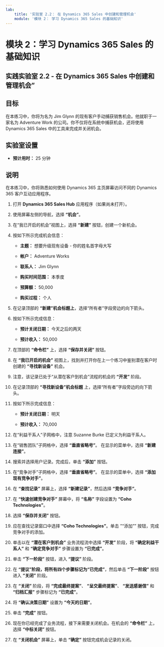 ```yaml
---
lab:
    title: '实验室 2.2： 在 Dynamics 365 Sales 中创建和管理机会'
    module: '模块 2： 学习 Dynamics 365 Sales 的基础知识'
---
```


模块 2：学习 Dynamics 365 Sales 的基础知识
========================

## 实践实验室 2.2 - 在 Dynamics 365 Sales 中创建和管理机会” 

## 目标

在本练习中，你将为名为 Jim Glynn 的现有客户手动捕获销售机会。他就职于一家名为 Adventure Work 的公司。你不仅将在系统中捕获机会，还将使用 Dynamics 365 Sales 中的工具来完成并关闭机会。


## 实验室设置

  - **预计用时：** 25 分钟

## 说明

在本练习中，你将熟悉如何使用 Dynamics 365 主页屏幕访问不同的 Dynamics 365 客户互动应用程序。 

1. 打开 **Dynamics 365 Sales Hub** 应用程序（如果尚未打开）。 

2. 使用屏幕左侧的导航，选择 **“机会”**。 

3. 在“我已开启的机会”视图上，选择 **“新建”** 按钮，创建一个新机会。

4. 按如下所示完成机会信息：

	- **主题：** 想要升级现有设备 - 你的姓名首字母大写

	- **帐户：** Adventure Works

	- **联系人：** Jim Glynn

	- **购买时间范围：** 本季度

	- **预算额：** 50,000

	- **购买过程：** 个人

5. 在记录顶部的 **“新建”机会标题上**，选择“所有者”字段旁边的向下箭头。 

6. 按如下所示完成信息：

	- **预计关闭日期：** 今天之后的两天

	- **预计收入：** 50,000

7. 在顶部的 **“命令栏”** 上，选择 **“保存并关闭”** 按钮。 

8. 在 **“我已开启的机会”** 视图上，找到并打开你在上一个练习中鉴别潜在客户时创建的 **“寻找新设备”** 机会。 

9. 注意，该记录已处于“从潜在客户到机会”流程的机会的 **“开发”** 阶段。 

10. 在记录顶部的 **“寻找新设备”机会标题** 上，选择“所有者”字段旁边的向下箭头。 

11. 按如下所示完成信息：

	- **预计关闭日期：** 明天

	- **预计收入：** 70,000

12. 在“利益干系人”子网格中，注意 Suzanne Burke 已定义为利益干系人。 

13. 在“销售团队”子网格中，选择 **“垂直省略号”**。 在显示的菜单中，选择 **“新建连接”**。 

14. 搜索并选择用户记录。完成后，单击 **“添加”** 按钮。 

15. 在“竞争对手”子网格中，选择 **“垂直省略号”**。 在显示的菜单中，选择 **“添加现有竞争对手”**。 

16. 在 **“查找记录”** 屏幕上，选择 **“新建记录”**，然后选择 **“竞争对手”**。

17. 在 **“快速创建竞争对手”** 屏幕中，将 **“名称”** 字段设置为 **“Coho Technologies”**。

18. 选择 **“保存并关闭”** 按钮。

19. 应在查找记录窗口中选择 **“Coho Technologies”**。单击 ”“添加”” 按钮，完成竞争对手的添加。 

20. 单击以在 **“潜在客户到机会”** 业务流程流中选择 **“开发”** 阶段，将 **“确定利益干系人”** 和 **“确定竞争对手”** 步骤设置为 **“已完成”**。 

21. 单击 **“下一阶段”** 按钮，进入 **“提议”** 阶段。

22. 在 **“提议”阶段，将所有四个步骤标记为“已完成”**，然后单击 **“下一阶段”** 按钮进入 **“关闭”** 阶段。 

23. 在 **“关闭”** 阶段，将 **“完成最终提案”**、 **“呈交最终提案”**、 **“发送感谢信”** 和 **“归档汇报”** 步骤标记为 **“已完成”**。 

24. 将 **“确认决策日期”** 设置为 **“今天的日期”**。 

25. 单击 **“完成”** 按钮。 

26. 现在你已经完成了业务流程，接下来需要关闭机会。在机会的 **“命令栏”** 上，选择 **“中标关闭”** 按钮。 

27. 在 **“关闭机会”** 屏幕上，单击 **“确定”** 按钮完成机会记录的关闭。 
